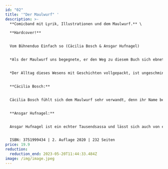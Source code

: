 ```yaml
---
id: "02"
title: '"Der Maulwurf" '
description: >-
  **Comicband mit Lyrik, Illustrationen und dem Maulwurf.** \

  **Hardcover!**


  Vom Bühnenduo Einfach so (Cäcilia Bosch & Ansgar Hufnagel)


  *Als der Maulwurf uns begegnete, er den Weg zu diesem Buch sich ebnete, von da an ging er auf den Wecker, ambivalent frei Schnauze raus, ein Superheld mit Phlegma*


  *Der Alltag dieses Wesens mit Geschichten vollgepackt, ist ungeschminkt zu lesen ein hoch erfreulich Akt. Die Zierde all der Worte, die Liebe jedes Pinselstrichs verbindet all die Orte und das Hirn hält es schön frisch.*


  **Cäcilia Bosch:**


  Cäcilia Bosch fühlt sich dem Maulwurf sehr verwandt, denn ihr Name bedeutet übersetzt: die Blinde. Für ein bisschen Schokolade im Schokofondue sind beide immer zu haben. Der Maulwurf hat sich auf dem stillen Örtchen in ihr Leben geschlichen und ist nun nicht mehr fortzudenken.


  **Ansgar Hufnagel:**


  Ansgar Hufnagel ist ein echter Tausendsassa und lässt sich auch von einem Maulwurf hinter seinem Muskelberg nicht aufhalten.


  ISBN: 3751999434 | 2. Auflage 2020 | 232 Seiten
price: 19.9
reduction:
  reduction_end: 2023-05-20T11:44:33.484Z
image: /img/image.jpeg
---
```

